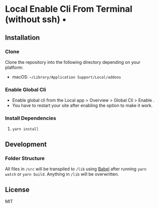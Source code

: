 # Local Enable Cli From Terminal (without ssh) •
## Installation

### Clone

Clone the repository into the following directory depending on your platform:

- macOS: `~/Library/Application Support/Local/addons`


### Enable Global Cli

 - Enable global cli from the Local app > Overview > Global Cli > Enable .
 - You have to restart your site after enabling the option to make it work.

### Install Dependencies
1. `yarn install`

## Development

### Folder Structure
All files in `/src` will be transpiled to `/lib` using [Babel](https://github.com/babel/babel/) after running `yarn watch` or `yarn build`. Anything in `/lib` will be overwritten.


## License

MIT
